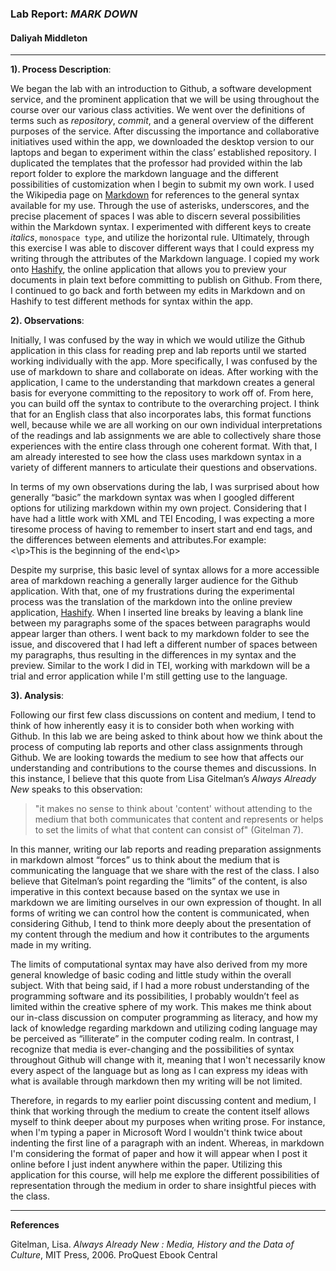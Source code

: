 ### Lab Report: _MARK DOWN_ 

#### Daliyah Middleton

___

**1). Process Description**: 
 
We began the lab with an introduction to Github, a software development service, and the prominent application that we will be using throughout the course over our various class activities. We went over the definitions of terms such as _repository_, _commit_, and a general overview of the different purposes of the service. After discussing the importance and collaborative initiatives used within the app, we downloaded the desktop version to our laptops and began to experiment within the class’ established repository. I duplicated the templates that the professor had provided within the lab report folder to explore the markdown language and the different possibilities of customization when I begin to submit my own work. I used the Wikipedia page on [Markdown](https://en.wikipedia.org/wiki/Markdown) for references to the general syntax available for my use. Through the use of asterisks, underscores, and the precise placement of spaces I was able to discern several possibilities within the Markdown syntax. I experimented with different keys to create  _italics_, `monospace type`, and utilize the horizontal rule. Ultimately, through this exercise I was able to discover different ways that I could express my writing through the attributes of the Markdown language. I copied my work onto [Hashify](https://hashify.me/IyBUaXRsZQ==), the online application that allows you to preview your documents in plain text before committing to publish on Github. From there, I continued to go back and forth between my edits in Markdown and on Hashify to test different methods for syntax within the app.  

  
**2). Observations**:  

Initially, I was confused by the way in which we would utilize the Github application in this class for reading prep and lab reports until we started working individually with the app. More specifically, I was confused by the use of markdown to share and collaborate on ideas. After working with the application, I came to the understanding that markdown creates a general basis for everyone committing to the repository to work off of. From here, you can build off the syntax to contribute to the overarching project. I think that for an English class that also incorporates labs, this format functions well, because while we are all working on our own individual interpretations of the readings and lab assignments we are able to collectively share those experiences with the entire class through one coherent format. With that, I am already interested to see how the class uses markdown syntax in a variety of different manners to articulate their questions and observations.  

In terms of my own observations during the lab, I was surprised about how generally “basic” the markdown syntax was when I googled different options for utilizing markdown within my own project. Considering that I have had a little work with XML and TEI Encoding, I was expecting a more tiresome process of having to remember to insert start and end tags, and the differences between elements and attributes.For example:   
	<\p>This is the beginning of the end<\p>   

Despite my surprise, this basic level of syntax allows for a more accessible area of markdown reaching a generally larger audience for the Github application. With that, one of my frustrations during the experimental process was the translation of the markdown into the online preview application, [Hashify](https://hashify.me/IyBUaXRsZQ==). When I inserted line breaks by leaving a blank line between my paragraphs some of the spaces between paragraphs would appear larger than others. I went back to my markdown folder to see the issue, and discovered that I had left a different number of spaces between my paragraphs, thus resulting in the differences in my syntax and the preview. Similar to the work I did in TEI, working with markdown will be a trial and error application while I'm still getting use to the language.         


**3). Analysis**:  

Following our first few class discussions on content and medium, I tend to think of how inherently easy it is to consider both when working with Github. In this lab we are being asked to think about how we think about the process of computing lab reports and other class assignments through Github. We are looking towards the medium to see how that affects our understanding and contributions to the course themes and discussions. In this instance, I believe that this quote from Lisa Gitelman’s _Always Already New_ speaks to this observation:
>"it makes no sense to think about 'content' without attending to the medium that both communicates that content and represents or helps to set the limits of what that content can consist of" (Gitelman 7).   

In this manner, writing our lab reports and reading preparation assignments in markdown almost “forces” us to think about the medium that is communicating the language that we share with the rest of the class. I also believe that Gitelman’s point regarding the “limits” of the content, is also imperative in this context because based on the syntax we use in markdown we are limiting ourselves in our own expression of thought. In all forms of writing we can control how the content is communicated, when considering Github, I tend to think more deeply about the presentation of my content through the medium and how it contributes to the arguments made in my writing.   
 
The limits of computational syntax may have also derived from my more general knowledge of basic coding and little study within the overall subject. With that being said, if I had a more robust understanding of the programming software and its possibilities, I probably wouldn’t feel as limited within the creative sphere of my work. This makes me think about our in-class discussion on computer programming as literacy, and how my lack of knowledge regarding markdown and utilizing coding language may be perceived as “illiterate” in the computer coding realm. In contrast, I recognize that media is ever-changing and the possibilities of syntax throughout Github will change with it, meaning that I won't necessarily know every aspect of the language but as long as I can express my ideas with what is available through markdown then my writing will be not limited.   
 
Therefore, in regards to my earlier point discussing content and medium, I think that working through the medium to create the content itself allows myself to think deeper about my purposes when writing prose. For instance, when I'm typing a paper in Microsoft Word I wouldn't think twice about indenting the first line of a paragraph with an indent. Whereas, in markdown I'm considering the format of paper and how it will appear when I post it online before I just indent anywhere within the paper. Utilizing this application for this course, will help me explore the different possibilities of representation through the medium in order to share insightful pieces with the class. 

___
**References**  

Gitelman, Lisa. _Always Already New : Media, History and the Data of Culture_, MIT Press, 2006. ProQuest Ebook Central


